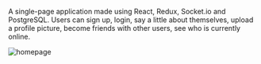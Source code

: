 A single-page application made using React, Redux, Socket.io and PostgreSQL. Users can sign up, login, say a little about themselves, upload a profile picture, become friends with other users, see who is currently online.

![homepage](https://github.com/BettinaTH/social-network/screenshot/homepage.jpg)
